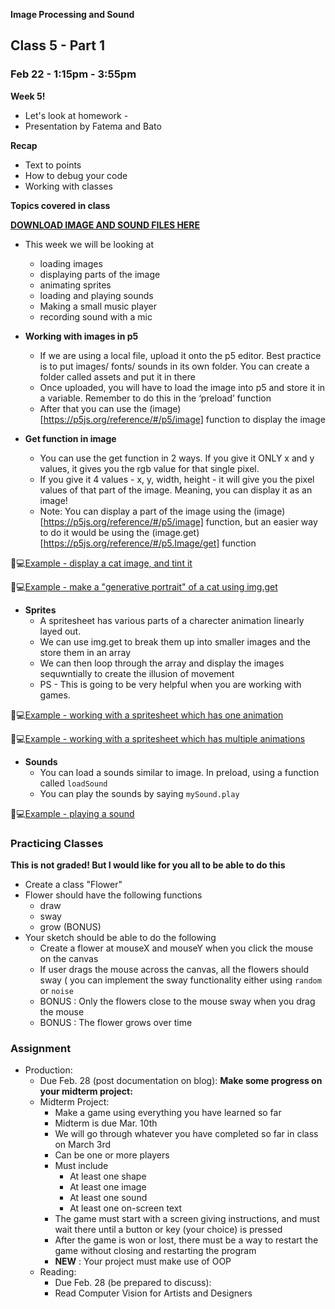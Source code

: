 **Image Processing and Sound**

## Class 5 - Part 1
### Feb 22 - 1:15pm - 3:55pm

**Week 5!**
* Let's look at homework - 
* Presentation by Fatema and Bato 

**Recap**
* Text to points
* How to debug your code
* Working with classes

**Topics covered in class**

**[DOWNLOAD IMAGE AND SOUND FILES HERE](https://intro.nyuadim.com/wp-content/uploads/2022/02/image_sound_files.zip)**

* This week we will be looking at 
  * loading images
  * displaying parts of the image
  * animating sprites
  * loading and playing sounds
  * Making a small music player
  * recording sound with a mic
  
* **Working with images in p5**
  * If we are using a local file, upload it onto the p5 editor. Best practice is to put images/ fonts/ sounds in its own folder. You can create a folder called assets and put it in there
  * Once uploaded, you will have to load the image into p5 and store it in a variable. Remember to do this in the ‘preload’ function
  * After that you can use the (image)[https://p5js.org/reference/#/p5/image] function to display the image

* **Get function in image**
  * You can use the get function in 2 ways. If you give it ONLY x and y values, it gives you the rgb value for that single pixel.
  * If you give it 4 values - x, y, width, height - it will give you the pixel values of that part of the image. Meaning, you can display it as an image!
  * Note: You can display a part of the image using the (image)[https://p5js.org/reference/#/p5/image] function, but an easier way to do it would be using the (image.get)[https://p5js.org/reference/#/p5.Image/get] function

🔴💻[Example - display a cat image, and tint it](https://editor.p5js.org/itp42/sketches/0M6VYcoty)

🔴💻[Example - make a "generative portrait" of a cat using img.get](https://editor.p5js.org/itp42/sketches/_6071CUSf)

* **Sprites**
  * A spritesheet has various parts of a charecter animation linearly layed out.
  * We can use img.get to break them up into smaller images and the store them in an array
  * We can then loop through the array and display the images sequwntially to create the illusion of movement
  * PS - This is going to be very helpful when you are working with games.

🔴💻[Example - working with a spritesheet which has one animation](https://editor.p5js.org/itp42/sketches/jrDRcf2XN)

🔴💻[Example - working with a spritesheet which has multiple animations](https://editor.p5js.org/itp42/sketches/oO0Rt5_cJ)


* **Sounds**
  * You can load a sounds similar to image. In preload, using a function called `loadSound`
  * You can play the sounds by saying `mySound.play`

🔴💻[Example - playing a sound](https://editor.p5js.org/itp42/sketches/DvEsT_BFX)
 
### Practicing Classes
**This is not graded! But I would like for you all to be able to do this**
* Create a class "Flower"
* Flower should have the following functions
  *  draw 
  *  sway
  *  grow (BONUS)
* Your sketch should be able to do the following
  * Create a flower at mouseX and mouseY when you click the mouse on the canvas
  * If user drags the mouse across the canvas, all the flowers should sway ( you can implement the sway functionality either using `random` or `noise`
  * BONUS : Only the flowers close to the mouse sway when you drag the mouse
  * BONUS : The flower grows over time
 
### Assignment
* Production:
  * Due Feb. 28 (post documentation on blog): **Make some progress on your midterm project:**
  * Midterm Project:
    * Make a game using everything you have learned so far
    * Midterm is due Mar. 10th
    * We will go through whatever you have completed so far in class on March 3rd
    * Can be one or more players
    * Must include
      * At least one shape
      * At least one image
      * At least one sound
      * At least one on-screen text
    * The game must start with a screen giving instructions, and must wait there until a button or key (your choice) is pressed
    * After the game is won or lost, there must be a way to restart the game without closing and restarting the program
    * **NEW** : Your project must make use of OOP
  * Reading:
    * Due Feb. 28 (be prepared to discuss):
    * Read Computer Vision for Artists and Designers
 
